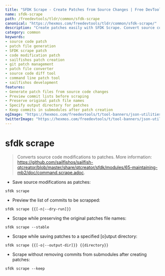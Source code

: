 ```yaml
---
title: "SFDK Scrape - Create Patches from Source Changes | Free DevTools"
name: sfdk-scrape
path: /freedevtools/tldr/common/sfdk-scrape
canonical: "https://hexmos.com/freedevtools/tldr/common/sfdk-scrape/"
description: "Create patches easily with SFDK Scrape. Convert source code modifications into patch files for seamless code management and collaboration. Free online tool, no registration required."
category: common
keywords:
- source code patch
- patch file generation
- SFDK scrape patch
- code modification patch
- sailfishos patch creation
- git patch management
- patch file converter
- source code diff tool
- command line patch tool
- sailfishos development
features:
- Generate patch files from source code changes
- Preview commit lists before scraping
- Preserve original patch file names
- Specify output directory for patches
- Keep commits in submodules after patch creation
ogImage: "https://hexmos.com/freedevtools/t/tool-banners/json-utilities-banner.png"
twitterImage: "https://hexmos.com/freedevtools/t/tool-banners/json-utilities-banner.png"
---
```


# sfdk scrape

> Converts source code modifications to patches.
> More information: <https://github.com/sailfishos/sailfish-qtcreator/blob/master/share/qtcreator/sfdk/modules/65-maintaining-mb2/doc/command.scrape.adoc>.

- Save source modifications as patches:

`sfdk scrape`

- Preview the list of commits to be scrapped:

`sfdk scrape {{[-n|--dry-run]}}`

- Scrape while preserving the original patches file names:

`sfdk scrape --stable`

- Scrape while saving patches to a specified [o]utput directory:

`sfdk scrape {{[-o|--output-dir]}} {{directory}}`

- Scrape without removing commits from submodules after creating patches:

`sfdk scrape --keep`
